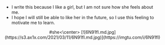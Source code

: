 * I write this because I like a girl, but I am not sure how she feels about me. 
* I hope I will still be able to like her in the future, so I use this feeling to motivate me to learn.

<center>#she<\center> 
[![6N91fI.md.jpg](https://s3.ax1x.com/2021/03/11/6N91fI.md.jpg)](https://imgtu.com/i/6N91fI)
